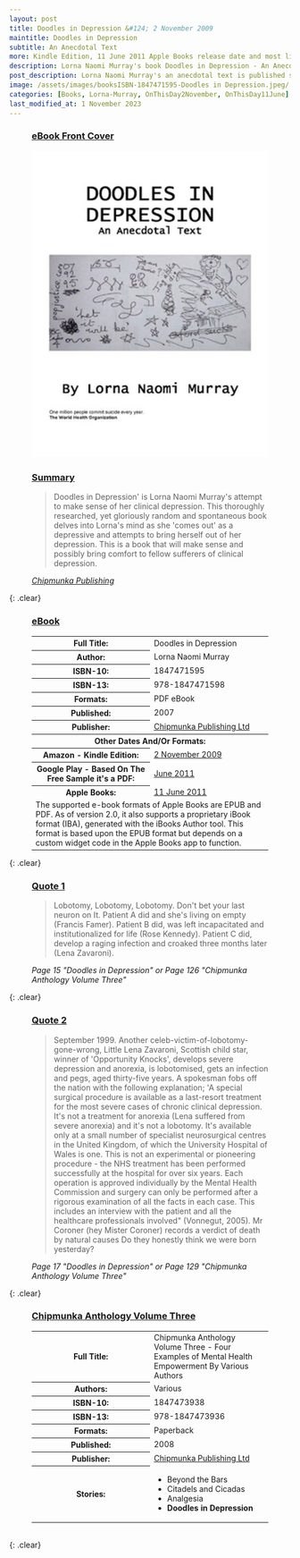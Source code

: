 ```yaml
---
layout: post
title: Doodles in Depression &#124; 2 November 2009
maintitle: Doodles in Depression
subtitle: An Anecdotal Text
more: Kindle Edition, 11 June 2011 Apple Books release date and most likey Google Play's release date as well
description: Lorna Naomi Murray's book Doodles in Depression - An Anecdotal Text is published she makes referance to Lena Zavaroni.
post_description: Lorna Naomi Murray's an anecdotal text is published she makes referance to Lena Zavaroni.
image: /assets/images/booksISBN-1847471595-Doodles in Depression.jpeg/
categories: [Books, Lorna-Murray, OnThisDay2November, OnThisDay11June]
last_modified_at: 1 November 2023
---
```


<figure class="fig1">
<h3 id="cover"><a href="#cover">eBook Front Cover</a></h3>
<img src="/assets/images/books/ISBN-1847471595-Doodles in Depression.jpeg" class="full-width"/>
</figure>

<figure class="fig2">
<h3 id="summary"><a href="#summary">Summary</a></h3>
<blockquote>Doodles in Depression' is Lorna Naomi Murray's attempt to make sense of her clinical depression. This thoroughly researched, yet gloriously random and spontaneous book delves into Lorna's mind as she 'comes out' as a depressive and attempts to bring herself out of her depression. This is a book that will make sense and possibly bring comfort to fellow sufferers of clinical depression.</blockquote>
<cite><a class="external-link" href="https://chipmunkapublishing.co.uk/shop/index.php?main_page=product_info&products_id=596">Chipmunka Publishing</a></cite>
</figure>

{: .clear}

<figure class="fig3">
<h3 id="ebook"><a href="#ebook">eBook</a></h3>
<table>
<tr><th style="width:50%">Full Title:</th><td style="width:50%">Doodles in Depression</td></tr>
<tr><th>Author:</th><td>Lorna Naomi Murray</td></tr>
<tr><th>ISBN-10:</th><td>1847471595</td></tr>
<tr><th>ISBN-13:</th><td>978-1847471598</td></tr>
<tr><th>Formats:</th><td>PDF eBook</td></tr>
<tr><th>Published:</th><td>2007</td></tr>
<tr><th>Publisher:</th><td><a class="external-link" href="https://chipmunkapublishing.co.uk/shop/index.php?main_page=product_info&products_id=596">Chipmunka Publishing Ltd</a></td></tr>
<tr class="split"><th colspan="2">Other Dates And/Or Formats:</th></tr>
<tr><th>Amazon - Kindle Edition:</th><td><a class="external-link" href="https://www.amazon.co.uk/Doodles-Depression-Lorna-Naomi-Murray-ebook/dp/B002ZCY976">2 November 2009</a></td></tr>
<tr><th>Google Play - Based On The Free Sample it's a PDF:</th><td><a class="external-link" href="https://play.google.com/store/books/details?id=ZoydTXmpDpIC&rdid=book-ZoydTXmpDpIC">June 2011</a></td></tr>
<tr><th>Apple Books:</th><td><a class="external-link" href="https://books.apple.com/gb/book/doodles-in-depression/id450700395">11 June 2011</a></td></tr>
<tr><td colspan="2">The supported e-book formats of Apple Books are EPUB and PDF. As of version 2.0, it also supports a proprietary iBook format (IBA), generated with the iBooks Author tool. This format is based upon the EPUB format but depends on a custom widget code in the Apple Books app to function.</td></tr>
</table>
</figure>

{: .clear}


<figure class="fig3">
<h3 id="quote1"><a href="#quote1">Quote 1</a></h3>
<blockquote>Lobotomy, Lobotomy, Lobotomy. Don't bet your last neuron on It. Patient A did and she's living on empty (Francis Famer). Patient B did, was left incapacitated and institutionalized for life (Rose Kennedy). Patient C did, develop a raging infection and croaked three months later (Lena Zavaroni).</blockquote>
<cite>Page 15 "Doodles in Depression" or Page 126 "Chipmunka Anthology Volume Three" </cite>
</figure>

{: .clear}

<figure class="fig3">
<h3 id="quote2"><a href="#quote2">Quote 2</a></h3>
<blockquote>﻿September 1999. Another celeb-victim-of-lobotomy-gone-wrong, Little Lena Zavaroni, Scottish child star, winner of 'Opportunity Knocks', develops severe depression and anorexia, is lobotomised, gets an infection and pegs, aged thirty-five years. A spokesman fobs off the nation with the following explanation; 'A special surgical procedure is available as a last-resort treatment for the most severe cases of chronic clinical depression. It's not a treatment for anorexia (Lena suffered from severe anorexia) and it's not a lobotomy. It's available only at a small number of specialist neurosurgical centres in the United Kingdom, of which the University Hospital of Wales is one. This is not an experimental or pioneering procedure - the NHS treatment has been performed successfully at the hospital for over six years. Each operation is approved individually by the Mental Health Commission and surgery can only be performed after a rigorous examination of all the facts in each case. This includes an interview with the patient and all the healthcare professionals involved" (Vonnegut, 2005). Mr Coroner (hey Mister Coroner) records a verdict of death by natural causes Do they honestly think we were born yesterday?</blockquote>
<cite>Page 17 "Doodles in Depression" or Page 129 "Chipmunka Anthology Volume Three" </cite>
</figure>

{: .clear}

<figure class="fig3">
<h3 id="anthology"><a href="#anthology">Chipmunka Anthology Volume Three</a></h3>
<table>
<tr><th style="width:50%">Full Title:</th><td style="width:50%">Chipmunka Anthology Volume Three - Four Examples of Mental Health Empowerment
By Various Authors
</td></tr>
<tr><th>Authors:</th><td>Various</td></tr>
<tr><th>ISBN-10:</th><td>1847473938</td></tr>
<tr><th>ISBN-13:</th><td>978-1847473936</td></tr>
<tr><th>Formats:</th><td>Paperback</td></tr>
<tr><th>Published:</th><td>2008</td></tr>
<tr><th>Publisher:</th><td><a class="external-link" href="https://chipmunkapublishing.co.uk/shop/index.php?main_page=product_info&cPath=2&products_id=911&zenid=4038b73f7fd30769526ce5a465c89a66">Chipmunka Publishing Ltd</a></td></tr>
<tr><th>Stories:</th><td>
<ul>
<li>Beyond the Bars</li>
<li>Citadels and Cicadas</li>
<li>Analgesia</li>
<li><strong>Doodles in Depression</strong></li>
</ul>
</td></tr>
</table>
</figure>

<br />{: .clear}

